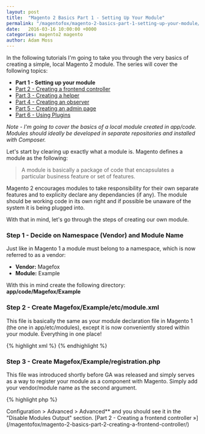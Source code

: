 ```yaml
---
layout: post
title:  "Magento 2 Basics Part 1 - Setting Up Your Module"
permalink: "/magentofox/magento-2-basics-part-1-setting-up-your-module/"
date:   2016-03-16 10:00:00 +0000
categories: magento2 magento
author: Adam Moss
---
```


In the following tutorials I'm going to take you through the very basics of creating a simple, local Magento 2 module. The series will cover the following topics:

- **Part 1 - Setting up your module**
- [Part 2 - Creating a frontend controller](/magentofox/magento-2-basics-part-2-creating-a-frontend-controller/)
- [Part 3 - Creating a helper](/magentofox/magento-2-basics-part-3-creating-a-helper/)
- [Part 4 - Creating an observer](/magentofox/magento-2-basics-part-4-creating-an-observer/)
- [Part 5 - Creating an admin page](/magentofox/magento-2-basics-part-5-creating-an-admin-page/)
- [Part 6 - Using Plugins](/magentofox/magento-2-basics-part-6-using-plugins/)

*Note - I'm going to cover the basics of a local module created in app/code. Modules should ideally be developed in separate repositories and installed with Composer.*

Let's start by clearing up exactly what a module is. Magento defines a module as the following:

>A module is basically a package of code that encapsulates a particular business feature or set of features.

Magento 2 encourages modules to take responsibility for their own separate features and to explicity declare any dependancies (if any).  The module should be working code in its own right and if possible be unaware of the system it is being plugged into.

With that in mind, let's go through the steps of creating our own module.

### Step 1 - Decide on Namespace (Vendor) and Module Name

Just like in Magento 1 a module must belong to a namespace, which is now referred to as a vendor:

- **Vendor:** Magefox
- **Module:** Example

With this in mind create the following directory: **app/code/Magefox/Example**

### Step 2 - Create Magefox/Example/etc/module.xml

This file is basically the same as your module declaration file in Magento 1 (the one in app/etc/modules), except it is now conveniently stored within your module. Everything in one place!

{% highlight xml %}
<config xmlns:xsi="http://www.w3.org/2001/XMLSchema-instance" xsi:noNamespaceSchemaLocation="urn:magento:framework:Module/etc/module.xsd">
    <module name="Magefox_Example" setup_version="1.0.0">
    </module>
</config>
{% endhighlight %}

### Step 3 - Create Magefox/Example/registration.php

This file was introduced shortly before GA was released and simply serves as a way to register your module as a component with Magento. Simply add your vendor/module name as the second argument.

{% highlight php %}
<?php
\Magento\Framework\Component\ComponentRegistrar::register(
    \Magento\Framework\Component\ComponentRegistrar::MODULE,
    'Magefox_Example',
    __DIR__
);
{% endhighlight %}

All that's left for us to do is to activate our module, so using command lin navigate to your Magento 2 root directory and run the following command:

    php bin/magento setup:upgrade

Congratulations you've just created a Magento 2 module! If you want to check it has installed properly login to the admin and go to **Stores > Configuration > Advanced > Advanced** and you should see it in the "Disable Modules Output" section.

[Part 2 - Creating a frontend controller &raquo;](/magentofox/magento-2-basics-part-2-creating-a-frontend-controller/)